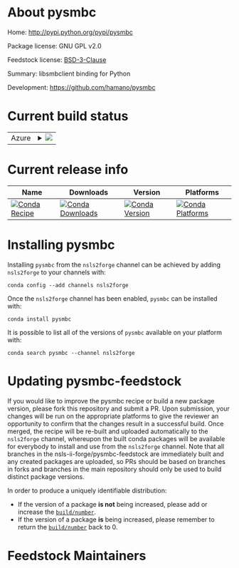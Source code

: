About pysmbc
============

Home: http://pypi.python.org/pypi/pysmbc

Package license: GNU GPL v2.0

Feedstock license: [BSD-3-Clause](https://github.com/nsls-ii-forge/pysmbc-feedstock/blob/master/LICENSE.txt)

Summary: libsmbclient binding for Python

Development: https://github.com/hamano/pysmbc

Current build status
====================


<table>
    
  <tr>
    <td>Azure</td>
    <td>
      <details>
        <summary>
          <a href="https://dev.azure.com/nsls2forge/nsls2forge/_build/latest?definitionId=205&branchName=master">
            <img src="https://dev.azure.com/nsls2forge/nsls2forge/_apis/build/status/pysmbc-feedstock?branchName=master">
          </a>
        </summary>
        <table>
          <thead><tr><th>Variant</th><th>Status</th></tr></thead>
          <tbody><tr>
              <td>linux_64_python3.7</td>
              <td>
                <a href="https://dev.azure.com/nsls2forge/nsls2forge/_build/latest?definitionId=205&branchName=master">
                  <img src="https://dev.azure.com/nsls2forge/nsls2forge/_apis/build/status/pysmbc-feedstock?branchName=master&jobName=linux&configuration=linux_64_python3.7" alt="variant">
                </a>
              </td>
            </tr><tr>
              <td>linux_64_python3.8</td>
              <td>
                <a href="https://dev.azure.com/nsls2forge/nsls2forge/_build/latest?definitionId=205&branchName=master">
                  <img src="https://dev.azure.com/nsls2forge/nsls2forge/_apis/build/status/pysmbc-feedstock?branchName=master&jobName=linux&configuration=linux_64_python3.8" alt="variant">
                </a>
              </td>
            </tr><tr>
              <td>linux_64_python3.9</td>
              <td>
                <a href="https://dev.azure.com/nsls2forge/nsls2forge/_build/latest?definitionId=205&branchName=master">
                  <img src="https://dev.azure.com/nsls2forge/nsls2forge/_apis/build/status/pysmbc-feedstock?branchName=master&jobName=linux&configuration=linux_64_python3.9" alt="variant">
                </a>
              </td>
            </tr>
          </tbody>
        </table>
      </details>
    </td>
  </tr>
</table>

Current release info
====================

| Name | Downloads | Version | Platforms |
| --- | --- | --- | --- |
| [![Conda Recipe](https://img.shields.io/badge/recipe-pysmbc-green.svg)](https://anaconda.org/nsls2forge/pysmbc) | [![Conda Downloads](https://img.shields.io/conda/dn/nsls2forge/pysmbc.svg)](https://anaconda.org/nsls2forge/pysmbc) | [![Conda Version](https://img.shields.io/conda/vn/nsls2forge/pysmbc.svg)](https://anaconda.org/nsls2forge/pysmbc) | [![Conda Platforms](https://img.shields.io/conda/pn/nsls2forge/pysmbc.svg)](https://anaconda.org/nsls2forge/pysmbc) |

Installing pysmbc
=================

Installing `pysmbc` from the `nsls2forge` channel can be achieved by adding `nsls2forge` to your channels with:

```
conda config --add channels nsls2forge
```

Once the `nsls2forge` channel has been enabled, `pysmbc` can be installed with:

```
conda install pysmbc
```

It is possible to list all of the versions of `pysmbc` available on your platform with:

```
conda search pysmbc --channel nsls2forge
```




Updating pysmbc-feedstock
=========================

If you would like to improve the pysmbc recipe or build a new
package version, please fork this repository and submit a PR. Upon submission,
your changes will be run on the appropriate platforms to give the reviewer an
opportunity to confirm that the changes result in a successful build. Once
merged, the recipe will be re-built and uploaded automatically to the
`nsls2forge` channel, whereupon the built conda packages will be available for
everybody to install and use from the `nsls2forge` channel.
Note that all branches in the nsls-ii-forge/pysmbc-feedstock are
immediately built and any created packages are uploaded, so PRs should be based
on branches in forks and branches in the main repository should only be used to
build distinct package versions.

In order to produce a uniquely identifiable distribution:
 * If the version of a package **is not** being increased, please add or increase
   the [``build/number``](https://docs.conda.io/projects/conda-build/en/latest/resources/define-metadata.html#build-number-and-string).
 * If the version of a package **is** being increased, please remember to return
   the [``build/number``](https://docs.conda.io/projects/conda-build/en/latest/resources/define-metadata.html#build-number-and-string)
   back to 0.

Feedstock Maintainers
=====================


